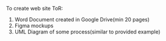 To create web site ToR:
1. Word Document created in Google Drive(min 20 pages)
2. Figma mockups
3. UML Diagram of some process(similar to provided example)